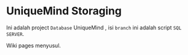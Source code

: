 # UniqueMind Storaging

Ini adalah project `Database` UniqueMind , isi `branch` ini adalah script `SQL SERVER`.

Wiki pages menyusul.
